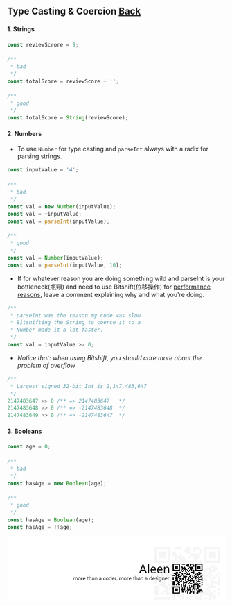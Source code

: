 ## Type Casting & Coercion [**Back**](./../README.md)

#### 1. Strings

```js
const reviewScrore = 9;

/**
 * bad
 */
const totalScore = reviewScore + '';

/**
 * good
 */
const totalScore = String(reviewScore);
```

#### 2. Numbers

- To use `Number` for type casting and `parseInt` always with a radix for parsing strings.

```js
const inputValue = '4';

/**
 * bad
 */
const val = new Number(inputValue);
const val = +inputValue;
const val = parseInt(inputValue);

/**
 * good
 */
const val = Number(inputValue);
const val = parseInt(inputValue, 10);
```

- If for whatever reason you are doing something wild and parseInt is your bottleneck(瓶頸) and need to use Bitshift(位移操作) for [performance reasons](http://jsperf.com/coercion-vs-casting/3), leave a comment explaining why and what you're doing.

```js
/**
 * parseInt was the reason my code was slow.
 * Bitshifting the String to coerce it to a
 * Number made it a lot faster.
 */
const val = inputValue >> 0;
```
- *Notice that: when using Bitshift, you should care more about the problem of overflow*

```js
/**
 * Largest signed 32-bit Int is 2,147,483,647
 */
2147483647 >> 0 /** => 2147483647   */
2147483648 >> 0 /** => -2147483648  */
2147483649 >> 0 /** => -2147483647  */
```

#### 3. Booleans

```js
const age = 0;

/**
 * bad
 */
const hasAge = new Boolean(age);

/**
 * good
 */
const hasAge = Boolean(age);
const hasAge = !!age;
```

<a href="http://aleen42.github.io/" target="_blank" ><img src="./../pic/tail.gif"></a>